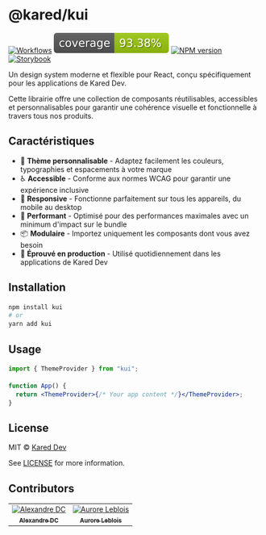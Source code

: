 # @kared/kui

[![Workflows](https://github.com/Kared-Games/kui/actions/workflows/publish.yml/badge.svg)](https://github.com/Kared-Games/kui/actions/workflows/publish.yml)
[![Coverage](https://raw.githubusercontent.com/Kared-Games/kui/gh-pages/badges/coverage.svg)](https://kared-games.github.io/kui/coverage)
[![NPM version](https://img.shields.io/npm/v/@kared/kui)](https://www.npmjs.com/package/@kared/kui)
[![Storybook](https://img.shields.io/badge/Storybook-Documentation-informational)](https://kared-games.github.io/kui/storybook)

Un design system moderne et flexible pour React, conçu spécifiquement pour les applications de Kared Dev.

Cette librairie offre une collection de composants réutilisables, accessibles et personnalisables pour garantir une cohérence visuelle et fonctionnelle à travers tous nos produits.

## Caractéristiques

- 🎨 **Thème personnalisable** - Adaptez facilement les couleurs, typographies et espacements à votre marque
- ♿ **Accessible** - Conforme aux normes WCAG pour garantir une expérience inclusive
- 📱 **Responsive** - Fonctionne parfaitement sur tous les appareils, du mobile au desktop
- 🚀 **Performant** - Optimisé pour des performances maximales avec un minimum d'impact sur le bundle
- 📦 **Modulaire** - Importez uniquement les composants dont vous avez besoin
- 🏢 **Éprouvé en production** - Utilisé quotidiennement dans les applications de Kared Dev

## Installation

```bash
npm install kui
# or
yarn add kui
```

## Usage

```jsx
import { ThemeProvider } from "kui";

function App() {
  return <ThemeProvider>{/* Your app content */}</ThemeProvider>;
}
```

## License

MIT © [Kared Dev](https://github.com/Kared-Games)

See [LICENSE](./LICENSE) for more information.

## Contributors

<table>
  <tr>
    <td align="center">
      <a href="https://github.com/DCAlexandre">
        <img src="https://github.com/DCAlexandre.png" width="100px;" alt="Alexandre DC"/>
        <br />
        <sub><b>Alexandre DC</b></sub>
      </a>
    </td>
    <td align="center">
      <a href="https://github.com/AuroreLeblois">
        <img src="https://github.com/AuroreLeblois.png" width="100px;" alt="Aurore Leblois"/>
        <br />
        <sub><b>Aurore Leblois</b></sub>
      </a>
    </td>
  </tr>
</table>
